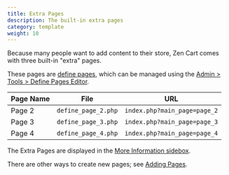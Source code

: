 ```yaml
---
title: Extra Pages 
description: The built-in extra pages 
category: template
weight: 10
---
```


Because many people want to add content to their store, Zen Cart comes with three built-in "extra" pages.  

These pages are [define pages](/user/template/define_pages/), which can be managed using the [Admin > Tools > Define Pages Editor](/user/admin_pages/tools/define_pages/). 

Page Name | File| URL 
----------|-----|-----
Page 2 |  `define_page_2.php` | `index.php?main_page=page_2`
Page 3 |  `define_page_3.php` | `index.php?main_page=page_3` 
Page 4 | `define_page_4.php` | `index.php?main_page=page_4`  

The Extra Pages are displayed in the [More Information sidebox](/user/sideboxes/more_information_sidebox/).

There are other ways to create new pages; see [Adding Pages](/user/customizing/add_pages/).

